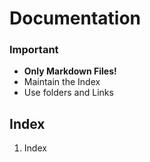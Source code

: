 # Documentation

### Important

- <b>Only Markdown Files!</b>
- Maintain the Index
- Use folders and Links

## Index
1. Index